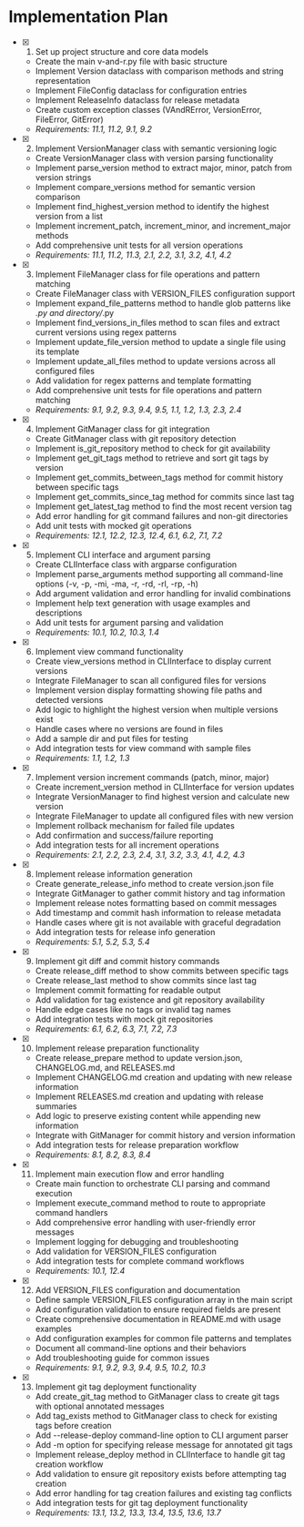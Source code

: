 # Implementation Plan

- [x] 1. Set up project structure and core data models
  - Create the main v-and-r.py file with basic structure
  - Implement Version dataclass with comparison methods and string representation
  - Implement FileConfig dataclass for configuration entries
  - Implement ReleaseInfo dataclass for release metadata
  - Create custom exception classes (VAndRError, VersionError, FileError, GitError)
  - _Requirements: 11.1, 11.2, 9.1, 9.2_

- [x] 2. Implement VersionManager class with semantic versioning logic
  - Create VersionManager class with version parsing functionality
  - Implement parse_version method to extract major, minor, patch from version strings
  - Implement compare_versions method for semantic version comparison
  - Implement find_highest_version method to identify the highest version from a list
  - Implement increment_patch, increment_minor, and increment_major methods
  - Add comprehensive unit tests for all version operations
  - _Requirements: 11.1, 11.2, 11.3, 2.1, 2.2, 3.1, 3.2, 4.1, 4.2_

- [x] 3. Implement FileManager class for file operations and pattern matching
  - Create FileManager class with VERSION_FILES configuration support
  - Implement expand_file_patterns method to handle glob patterns like *.py and directory/*.py
  - Implement find_versions_in_files method to scan files and extract current versions using regex patterns
  - Implement update_file_version method to update a single file using its template
  - Implement update_all_files method to update versions across all configured files
  - Add validation for regex patterns and template formatting
  - Add comprehensive unit tests for file operations and pattern matching
  - _Requirements: 9.1, 9.2, 9.3, 9.4, 9.5, 1.1, 1.2, 1.3, 2.3, 2.4_

- [x] 4. Implement GitManager class for git integration
  - Create GitManager class with git repository detection
  - Implement is_git_repository method to check for git availability
  - Implement get_git_tags method to retrieve and sort git tags by version
  - Implement get_commits_between_tags method for commit history between specific tags
  - Implement get_commits_since_tag method for commits since last tag
  - Implement get_latest_tag method to find the most recent version tag
  - Add error handling for git command failures and non-git directories
  - Add unit tests with mocked git operations
  - _Requirements: 12.1, 12.2, 12.3, 12.4, 6.1, 6.2, 7.1, 7.2_

- [x] 5. Implement CLI interface and argument parsing
  - Create CLIInterface class with argparse configuration
  - Implement parse_arguments method supporting all command-line options (-v, -p, -mi, -ma, -r, -rd, -rl, -rp, -h)
  - Add argument validation and error handling for invalid combinations
  - Implement help text generation with usage examples and descriptions
  - Add unit tests for argument parsing and validation
  - _Requirements: 10.1, 10.2, 10.3, 1.4_

- [x] 6. Implement view command functionality
  - Create view_versions method in CLIInterface to display current versions
  - Integrate FileManager to scan all configured files for versions
  - Implement version display formatting showing file paths and detected versions
  - Add logic to highlight the highest version when multiple versions exist
  - Handle cases where no versions are found in files
  - Add a sample dir and put files for testing
  - Add integration tests for view command with sample files
  - _Requirements: 1.1, 1.2, 1.3_

- [x] 7. Implement version increment commands (patch, minor, major)
  - Create increment_version method in CLIInterface for version updates
  - Integrate VersionManager to find highest version and calculate new version
  - Integrate FileManager to update all configured files with new version
  - Implement rollback mechanism for failed file updates
  - Add confirmation and success/failure reporting
  - Add integration tests for all increment operations
  - _Requirements: 2.1, 2.2, 2.3, 2.4, 3.1, 3.2, 3.3, 4.1, 4.2, 4.3_

- [x] 8. Implement release information generation
  - Create generate_release_info method to create version.json file
  - Integrate GitManager to gather commit history and tag information
  - Implement release notes formatting based on commit messages
  - Add timestamp and commit hash information to release metadata
  - Handle cases where git is not available with graceful degradation
  - Add integration tests for release info generation
  - _Requirements: 5.1, 5.2, 5.3, 5.4_

- [x] 9. Implement git diff and commit history commands
  - Create release_diff method to show commits between specific tags
  - Create release_last method to show commits since last tag
  - Implement commit formatting for readable output
  - Add validation for tag existence and git repository availability
  - Handle edge cases like no tags or invalid tag names
  - Add integration tests with mock git repositories
  - _Requirements: 6.1, 6.2, 6.3, 7.1, 7.2, 7.3_

- [x] 10. Implement release preparation functionality
  - Create release_prepare method to update version.json, CHANGELOG.md, and RELEASES.md
  - Implement CHANGELOG.md creation and updating with new release information
  - Implement RELEASES.md creation and updating with release summaries
  - Add logic to preserve existing content while appending new information
  - Integrate with GitManager for commit history and version information
  - Add integration tests for release preparation workflow
  - _Requirements: 8.1, 8.2, 8.3, 8.4_

- [x] 11. Implement main execution flow and error handling
  - Create main function to orchestrate CLI parsing and command execution
  - Implement execute_command method to route to appropriate command handlers
  - Add comprehensive error handling with user-friendly error messages
  - Implement logging for debugging and troubleshooting
  - Add validation for VERSION_FILES configuration
  - Add integration tests for complete command workflows
  - _Requirements: 10.1, 12.4_

- [x] 12. Add VERSION_FILES configuration and documentation
  - Define sample VERSION_FILES configuration array in the main script
  - Add configuration validation to ensure required fields are present
  - Create comprehensive documentation in README.md with usage examples
  - Add configuration examples for common file patterns and templates
  - Document all command-line options and their behaviors
  - Add troubleshooting guide for common issues
  - _Requirements: 9.1, 9.2, 9.3, 9.4, 9.5, 10.2, 10.3_

- [x] 13. Implement git tag deployment functionality
  - Add create_git_tag method to GitManager class to create git tags with optional annotated messages
  - Add tag_exists method to GitManager class to check for existing tags before creation
  - Add --release-deploy command-line option to CLI argument parser
  - Add -m option for specifying release message for annotated git tags
  - Implement release_deploy method in CLIInterface to handle git tag creation workflow
  - Add validation to ensure git repository exists before attempting tag creation
  - Add error handling for tag creation failures and existing tag conflicts
  - Add integration tests for git tag deployment functionality
  - _Requirements: 13.1, 13.2, 13.3, 13.4, 13.5, 13.6, 13.7_